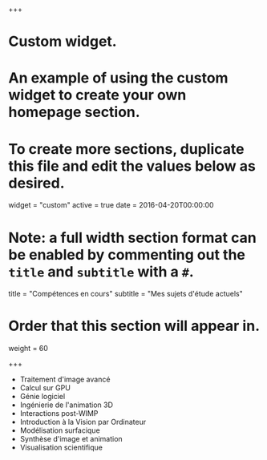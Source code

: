 +++
# Custom widget.
# An example of using the custom widget to create your own homepage section.
# To create more sections, duplicate this file and edit the values below as desired.
widget = "custom"
active = true
date = 2016-04-20T00:00:00

# Note: a full width section format can be enabled by commenting out the `title` and `subtitle` with a `#`.
title = "Compétences en cours"
subtitle = "Mes sujets d'étude actuels"

# Order that this section will appear in.
weight = 60

+++

- Traitement d'image avancé
- Calcul sur GPU
- Génie logiciel
- Ingénierie de l'animation 3D
- Interactions post-WIMP
- Introduction à la Vision par Ordinateur
- Modélisation surfacique
- Synthèse d'image et animation
- Visualisation scientifique 
